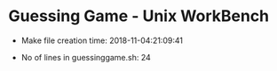 # Guessing Game - Unix WorkBench

* Make file creation time: 2018-11-04:21:09:41

* No of lines in guessinggame.sh: 24

